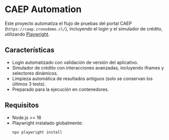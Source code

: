 # CAEP Automation

Este proyecto automatiza el flujo de pruebas del portal CAEP (`https://caep.cronodemo.cl/`), incluyendo el login y el simulador de crédito, utilizando [Playwright](https://playwright.dev/).

## Características
- Login automatizado con validación de versión del aplicativo.
- Simulador de crédito con interacciones avanzadas, incluyendo iframes y selectores dinámicos.
- Limpieza automática de resultados antiguos (solo se conservan los últimos 3 tests).
- Preparado para la ejecución en contenedores.

## Requisitos
- Node.js >= 16
- Playwright instalado globalmente:
  ```bash
  npx playwright install
